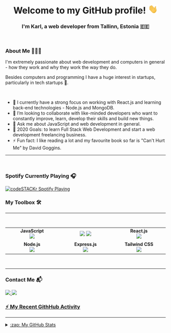 <h1 align="center"> Welcome to my GitHub profile! <img src="https://raw.githubusercontent.com/ABSphreak/ABSphreak/master/gifs/Hi.gif" width="30px"> </h1>

<h3 align="center"> I'm Karl, a web developer from Tallinn, Estonia 🇪🇪 </h3>
<br>
 
### About Me 🙋🏻‍♂️

I'm extremely passionate about web development and computers in general - how they work and why they work the way they do.

Besides computers and programming I have a huge interest in startups, particularly in tech startups 🚀.

<br>

- 🌱  I currently have a strong focus on working with React.js and learning back-end technologies - Node.js and MongoDB.
- 👯  I’m looking to collaborate with like-minded developers who want to constantly improve, learn, develop their skills and build new things.
- 💬  Ask me about JavaScript and web development in general.
- 🔭  2020 Goals: to learn Full Stack Web Development and start a web development freelancing business.
- ⚡  Fun fact: I like reading a lot and my favourite book so far is "Can't Hurt Me" by David Goggins.

---
<br>

### Spotify Currently Playing 🎧 

[<img src="https://novatorem.jaaska-dev.vercel.app/api/spotify" alt="codeSTACKr Spotify Playing" />](https://open.spotify.com/user/b0211gql666tzxhfiz6r72ejc)

### My Toolbox 🛠️
---
<br>
<table>
<tbody>
 <tr>
<td align="center" width="20%">
<span><b><center>JavaScript</center></b></span> 
<img height=60px src="https://media.giphy.com/media/ln7z2eWriiQAllfVcn/giphy.gif"> 
</td>

<td align="center" width="20%">
<span><b><center></center></b></span> 
<img height=65px src="https://media.giphy.com/media/XAxylRMCdpbEWUAvr8/giphy.gif"> 
 <img height=65px src="https://media.giphy.com/media/fsEaZldNC8A1PJ3mwp/giphy.gif">
</td>

<td align="center" width="20%">
<span><b><center>React.js</center></b></span> 
<img height=60px src="https://media.giphy.com/media/eNAsjO55tPbgaor7ma/giphy.gif"> 
</td>
</tr>

<tr>
<td align="center" width="20%">
<span><b><center>Node.js</center></b></span> 
<img height=65px src="https://media.giphy.com/media/kdFc8fubgS31b8DsVu/giphy.gif"> 
</td>

<td align="center" width="20%">
<span><b><center>Express.js</center></b></span> 
<img height=65px src="https://upload.wikimedia.org/wikipedia/commons/6/64/Expressjs.png"> 
</td>

<td align="center" width="20%">
<span><b><center>Tailwind CSS</center></b></span> 
<img height=65px src="https://www.markusantonwolf.com/media/pages/blog/tailwind-css/265298487-1596675041/tailwind-css-logo.svg"> 
</td>
</tr>

</tbody>
</table>

<br>

---

### Contact Me 📬


<p align="left">
<a href="https://twitter.com/jaaskakarl">
<img src="https://img.shields.io/badge/@JAASKAKARL%20-%231DA1F2.svg?&style=for-the-badge&logo=Twitter&logoColor=white"/>
</a>
 <a href="https://www.linkedin.com/in/karl-marten-jaaska-0646251b3/">
 	<img src="https://img.shields.io/badge/linkedin%20-%230077B5.svg?&style=for-the-badge&logo=linkedin&logoColor=white"/>
</p>

 ### :zap: My Recent GithHub Activity

<!--START_SECTION:activity-->

---
 
 <details>
 <summary>:zap: My GitHub Stats</summary>
 
 <img align="left" src="https://github-readme-stats.jaaska-dev.vercel.app/api?username=jaaska-dev&show_icons=true&hide_border=true" alt="karl's GitHub Stats" />
 
 </details>
 
<!--
**jaaska-dev/jaaska-dev** is a ✨ _special_ ✨ repository because its `README.md` (this file) appears on your GitHub profile.

Here are some ideas to get you started:

- 🔭  I’m currently working on ...
- 🌱  I’m currently learning ...
- 👯 I’m looking to collaborate on ...
- 🤔 I’m looking for help with ...
- 💬 Ask me about ...
- 📫 How to reach me: ...
- 😄 Pronouns: ...
- ⚡ Fun fact: ...
-->


